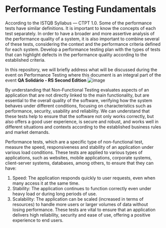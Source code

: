 # Performance Testing Fundamentals

According to the ISTQB Syllabus — CTPT 1.0. Some of the performance tests have similar definitions. It is important to know the concepts of each test separately. In order to have a broader and more assertive analysis of the performance quality of a system, it is also important to combine several of these tests, considering the context and the performance criteria defined for each system. Develop a performance testing plan with the types of tests that can highlight defects in the performance quality according to the established criteria.

In this repository, we will briefly address what will be discussed during the event on Performance Testing where this document is an integral part of the event **QA Solidário - RS Second Edition**
![image](https://github.com/user-attachments/assets/6fabf60c-f607-4ca0-a6f2-08b4bca4c96d)

By understanding that Non-Functional Testing evaluates aspects of an application that are not directly linked to the main functionality, but are essential to the overall quality of the software, verifying how the system behaves under different conditions, focusing on characteristics such as performance, security, usability and reliability. We can understand that these tests help to ensure that the software not only works correctly, but also offers a good user experience, is secure and robust, and works well in different situations and contexts according to the established business rules and market demands.

Performance tests, which are a specific type of non-functional test, measure the speed, responsiveness and stability of an application under various load conditions. These tests are applied to various types of applications, such as websites, mobile applications, corporate systems, client-server systems, databases, among others, to ensure that they can have:
  1. Speed: The application responds quickly to user requests, even when many access it at the same time.
  2. Stability: The application continues to function correctly even under heavy load or during long periods of use.
  3. Scalability: The application can be scaled (increased in terms of resources) to handle more users or larger volumes of data without losing performance.
These tests are vital to ensure that an application delivers high reliability, security and ease of use, offering a positive experience to end users.



